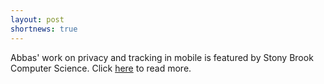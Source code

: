 ```yaml
---
layout: post
shortnews: true
---
```


Abbas' work on privacy and tracking in mobile is featured by Stony Brook Computer Science. Click [here](https://www.cs.stonybrook.edu/about-us/News/Abbas-Razaghpanah%E2%80%99s-Privacy-Research-Reveals-Tracking-Users-Fair-Game) to read more.
